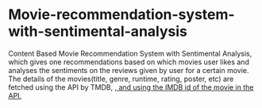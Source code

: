 # Movie-recommendation-system-with-sentimental-analysis

<div>
Content Based Movie Recommendation System with Sentimental Analysis, which gives one recommendations based on which movies user likes and analyses the sentiments on the reviews given by user for a certain movie.
</div>
<div>
  The details of the movies(title, genre, runtime, rating, poster, etc) are fetched using the API by TMDB, <a href = "">, and using the IMDB id of the movie in the API.
</div>
  
<div>
  
</div>  
